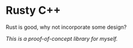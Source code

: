 # Rusty C++

Rust is good, why not incorporate some design?

*This is a proof-of-concept library for myself.*
